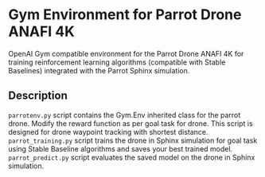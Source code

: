 # Gym Environment for Parrot Drone ANAFI 4K

OpenAI Gym compatible environment for the Parrot Drone ANAFI 4K for training reinforcement learning algorithms (compatible with Stable Baselines) integrated with the Parrot Sphinx simulation.

## Description

```parrotenv.py``` script contains the Gym.Env inherited class for the parrot drone. Modify the reward function as per goal task for drone. This script is designed for drone waypoint tracking with shortest distance.
```parrot_training.py``` script trains the drone in Sphinx simulation for goal task using Stable Baseline algorithms and saves your best trained model.
```parrot_predict.py``` script evaluates the saved model on the drone in Sphinx simulation.




